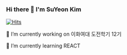 ### Hi there 👋  I'm SuYeon Kim
[![Hits](https://hits.seeyoufarm.com/api/count/incr/badge.svg?url=https%3A%2F%2Fgithub.com%2Fhaeni0117&count_bg=%23D94DC1&title_bg=%23000000&icon=verizon.svg&icon_color=%23FFFFFF&title=hits&edge_flat=false)](https://hits.seeyoufarm.com)

🔭 I’m currently working on 이화여대 도전학기 12기

🌱 I’m currently learning REACT

<!--
**haeni0117/haeni0117** is a ✨ _special_ ✨ repository because its `README.md` (this file) appears on your GitHub profile.

Here are some ideas to get you started:

- 🔭 I’m currently working on ...
- 🌱 I’m currently learning ...
- 👯 I’m looking to collaborate on ...
- 🤔 I’m looking for help with ...
- 💬 Ask me about ...
- 📫 How to reach me: ...
- 😄 Pronouns: ...
- ⚡ Fun fact: ...
-->
